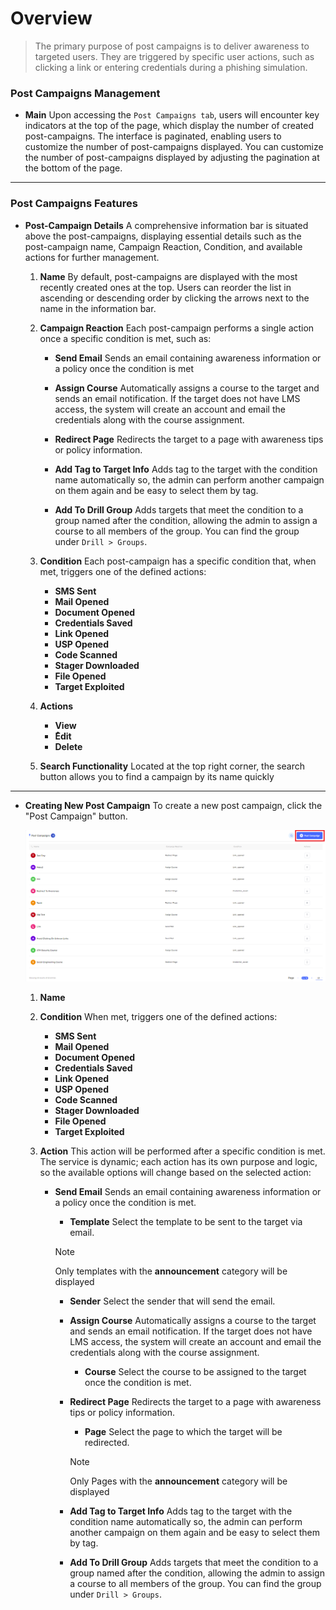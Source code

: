 # Overview
> The primary purpose of post campaigns is to deliver awareness to targeted users. They are triggered by  specific user actions, such as clicking a link or entering credentials during a phishing simulation.

### Post Campaigns Management

- **Main** Upon accessing the `Post Campaigns tab`, users will encounter key indicators at the top of the page, which display the number of created post-campaigns. The interface is paginated, enabling users to customize the number of post-campaigns displayed. You can customize the number of post-campaigns displayed by adjusting the pagination at the bottom of the page.
***
### Post Campaigns Features

- **Post-Campaign Details** A comprehensive information bar is situated above the post-campaigns, displaying essential details such as the post-campaign name, Campaign Reaction, Condition, and available actions for further management.
    
    1. **Name** By default, post-campaigns are displayed with the most recently created ones at the top. Users can reorder the list in ascending or descending order by clicking the arrows next to the name in the information bar.

    2. **Campaign Reaction** Each post-campaign performs a single action once a specific condition is met, such as:

        - **Send Email** Sends an email containing awareness information or a policy once the condition is met

        - **Assign Course** Automatically assigns a course to the target and sends an email notification. If the target does not have LMS access, the system will create an account and email the credentials along with the course assignment.

        - **Redirect Page** Redirects the target to a page with awareness tips or policy information.

        - **Add Tag to Target Info** Adds tag to the target with the condition name automatically so, the admin can perform another campaign on them again and be easy to select them by tag.

        - **Add To Drill Group** Adds targets that meet the condition to a group named after the condition, allowing the admin to assign a course to all members of the group. You can find the group under `Drill > Groups`.

    3. **Condition** Each post-campaign has a specific condition that, when met, triggers one of the defined actions:
        - **SMS Sent**
        - **Mail Opened**
        - **Document Opened**
        - **Credentials Saved**
        - **Link Opened**
        - **USP Opened**
        - **Code Scanned**
        - **Stager Downloaded**
        - **File Opened**
        - **Target Exploited**

    4. **Actions** 
        - **View**
        - **ُEdit**
        - **Delete**

    5. **Search Functionality** Located at the top right corner, the search button allows you to find a campaign by its name quickly

***

- **Creating New Post Campaign** To create a new post campaign, click the "Post Campaign" button.

    ![Do-Phish postCampaign management!](../../assets/do/postCampaign/management.png "Do-Phish postCampaign management")

    1. **Name**

    2. **Condition** When met, triggers one of the defined actions:

        - **SMS Sent**
        - **Mail Opened**
        - **Document Opened**
        - **Credentials Saved**
        - **Link Opened**
        - **USP Opened**
        - **Code Scanned**
        - **Stager Downloaded**
        - **File Opened**
        - **Target Exploited**

    3. **Action** This action will be performed after a specific condition is met. The service is dynamic; each action has its own purpose and logic, so the available options will change based on the selected action:

        - **Send Email** Sends an email containing awareness information or a policy once the condition is met.
            - **Template** Select the template to be sent to the target via email.
            > [!NOTE]
            > Only templates with the **announcement** category will be displayed

            - **Sender** Select the sender that will send the email.

            - **Assign Course** Automatically assigns a course to the target and sends an email notification. If the target does not have LMS access, the system will create an account and email the credentials along with the course assignment.
                - **Course** Select the course to be assigned to the target once the condition is met.
            
            - **Redirect Page** Redirects the target to a page with awareness tips or policy information.
                - **Page** Select the page to which the target will be redirected.
                
                > [!NOTE]
                > Only Pages with the **announcement** category will be displayed
                 
            - **Add Tag to Target Info** Adds tag to the target with the condition name automatically so, the admin can perform another campaign on them again and be easy to select them by tag.

            - **Add To Drill Group** Adds targets that meet the condition to a group named after the condition, allowing the admin to assign a course to all members of the group. You can find the group under `Drill > Groups`.





